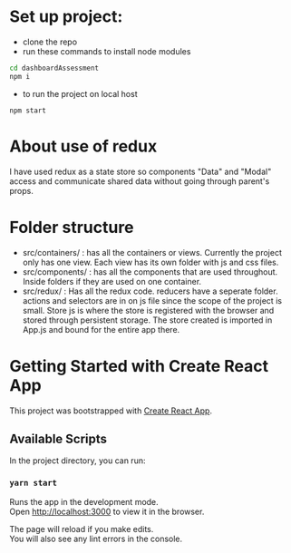 # Set up project:
- clone the repo
- run these commands to install node modules 
```bash
cd dashboardAssessment
npm i
```
- to run the project on local host
```
npm start
```

# About use of redux

I have used redux as a state store so components "Data" and "Modal" access and communicate shared data without going through parent's props. 

# Folder structure
- src/containers/ : has all the containers or views. Currently the project only has one view. Each view has its own folder with js and css files.
- src/components/  : has all the components that are used throughout. Inside folders if they are used on one container.
- src/redux/ : Has all the redux code. reducers have a seperate folder. actions and selectors are in on js file since the scope of the project is small. Store js is where the store is registered with the browser and stored through persistent storage. The store created is imported in App.js and bound for the entire app there.

# Getting Started with Create React App

This project was bootstrapped with [Create React App](https://github.com/facebook/create-react-app).

## Available Scripts

In the project directory, you can run:

### `yarn start`

Runs the app in the development mode.\
Open [http://localhost:3000](http://localhost:3000) to view it in the browser.

The page will reload if you make edits.\
You will also see any lint errors in the console.

